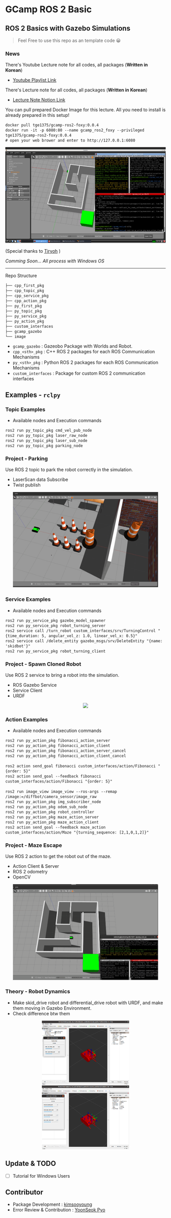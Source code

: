 # GCamp ROS 2 Basic 

## ROS 2 Basics with Gazebo Simulations

> Feel Free to use this repo as an template code 😀

### News

There's Youtube Lecture note for all codes, all packages (**Written in Korean**) 
- [Youtube Playlist Link](https://www.youtube.com/watch?v=X9uYIumhU8E&list=PLieE0qnqO2kTNCznjLX_AaXe2hNJ-IpVQ)

There's Lecture note for all codes, all packages (**Written in Korean**) 
- [Lecture Note Notion Link](https://www.notion.so/ROS-2-for-G-Camp-6f86b29e997e445badb69cc0af825a71)

You can pull prepared Docker Image for this lecture.
All you need to install is already prepared in this setup!

```
docker pull tge1375/gcamp-ros2-foxy:0.0.4
docker run -it -p 6080:80 --name gcamp_ros2_foxy --privileged tge1375/gcamp-ros2-foxy:0.0.4
# open your web brower and enter to http://127.0.0.1:6080
```

<p align="center">
    <img src="./image/vnc_maze.png" height="300">
</p>

(Special thanks to [Tiryoh](https://github.com/Tiryoh) )

_Comming Soon... All process with *Windows OS*_

---

Repo Structure

```
├── cpp_first_pkg
├── cpp_topic_pkg
├── cpp_service_pkg
├── cpp_action_pkg
├── py_first_pkg
├── py_topic_pkg
├── py_service_pkg
├── py_action_pkg
├── custom_interfaces
├── gcamp_gazebo
└── image
```

* `gcamp_gazebo` :  Gazeobo Package with Worlds and Robot.
* `cpp_<sth>_pkg` : C++ ROS 2 packages for each ROS Communication Mechanisms
* `py_<sth>_pkg` : Python ROS 2 packages for each ROS Communication Mechanisms
* `custom_interfaces` : Package for custom ROS 2 communication interfaces

## Examples - `rclpy`

### Topic Examples

* Available nodes and Execution commands

```
ros2 run py_topic_pkg cmd_vel_pub_node 
ros2 run py_topic_pkg laser_raw_node 
ros2 run py_topic_pkg laser_sub_node
ros2 run py_topic_pkg parking_node
```

### Project - Parking 

Use ROS 2 topic to park the robot correctly in the simulation.

* LaserScan data Subscribe
* Twist publish

<p align="center">
    <img src="./image/parking.gif" height="300">
</p>

### Service Examples

* Available nodes and Execution commands

```
ros2 run py_service_pkg gazebo_model_spawner
ros2 run py_service_pkg robot_turning_server
ros2 service call /turn_robot custom_interfaces/srv/TurningControl "{time_duration: 5, angular_vel_z: 1.0, linear_vel_x: 0.5}"
ros2 service call /delete_entity gazebo_msgs/srv/DeleteEntity "{name: 'skidbot'}"
ros2 run py_service_pkg robot_turning_client
```

### Project - Spawn Cloned Robot 

Use ROS 2 service to bring a robot into the simulation.

* ROS Gazebo Service
* Service Client
* URDF

<p align="center">
    <img src="./image/spawn_robot.gif" height="300">
</p>

### Action Examples

* Available nodes and Execution commands

```
ros2 run py_action_pkg fibonacci_action_server 
ros2 run py_action_pkg fibonacci_action_client 
ros2 run py_action_pkg fibonacci_action_server_cancel 
ros2 run py_action_pkg fibonacci_action_client_cancel

ros2 action send_goal fibonacci custom_interfaces/action/Fibonacci "{order: 5}"
ros2 action send_goal --feedback fibonacci custom_interfaces/action/Fibonacci "{order: 5}"

ros2 run image_view image_view --ros-args --remap /image:=/diffbot/camera_sensor/image_raw
ros2 run py_action_pkg img_subscriber_node 
ros2 run py_action_pkg odom_sub_node 
ros2 run py_action_pkg robot_controller
ros2 run py_action_pkg maze_action_server
ros2 run py_action_pkg maze_action_client
ros2 action send_goal --feedback maze_action custom_interfaces/action/Maze "{turning_sequence: [2,1,0,1,2]}"
```

### Project - Maze Escape

Use ROS 2 action to get the robot out of the maze.

* Action Client & Server
* ROS 2 odometry
* OpenCV

<p align="center">
    <img src="./image/maze.gif" height="300">
</p>

### Theory - Robot Dynamics

* Make skid_drive robot and differential_drive robot with URDF, and make them moving in Gazebo Environment.
* Check difference btw them

<p align="center">
    <img src="./image/diffbot_rviz.png" height="200">
    <img src="./image/skidbot_rviz.png" height="200">
</p>

## Update & TODO

- [ ] Tutorial for Windows Users


## Contributor
* Package Development : [kimsooyoung](https://github.com/kimsooyoung)
* Error Review & Contribution : [YoonSeok Pyo](https://github.com/robotpilot)
